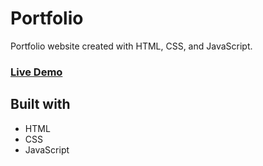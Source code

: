 # Portfolio

Portfolio website created with HTML, CSS, and JavaScript. 

### **[Live Demo](https://josue-caballero-sanchez.github.io/portfolio/)**

## Built with
- HTML
- CSS
- JavaScript